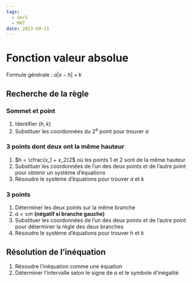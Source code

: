 ```yaml
---
tags:
  - Sec5
  - MAT
date: 2023-09-11
---
```


# Fonction valeur absolue

Formule générale : $a|x - h| + k$

## Recherche de la règle

### Sommet et point

1. Identifier $(h, k)$
2. Substituer les coordonnées du 2<sup>e</sup> point pour trouver $a$

### 3 points dont deux ont la même hauteur

1. $h = \cfrac{x_1 + x_2}2$ où les points 1 et 2 sont de la même hauteur
2. Substituer les coordonnées de l’un des deux points et de l’autre point pour obtenir un système d’équations
3. Résoudre le système d’équations pour trouver $a$ et $k$

### 3 points

1. Déterminer les deux points sur la même branche
2. $a$ = $\pm m$ **(négatif si branche gauche)**
3. Substituer les coordonnées de l’un des deux points et de l’autre point pour déterminer la règle des deux branches
4. Résoudre le système d’équations pour trouver $h$ et $k$

## Résolution de l’inéquation

1. Résoudre l’inéquation comme une équation
2. Déterminer l’intervalle selon le signe de $a$ et le symbole d’inégalité

